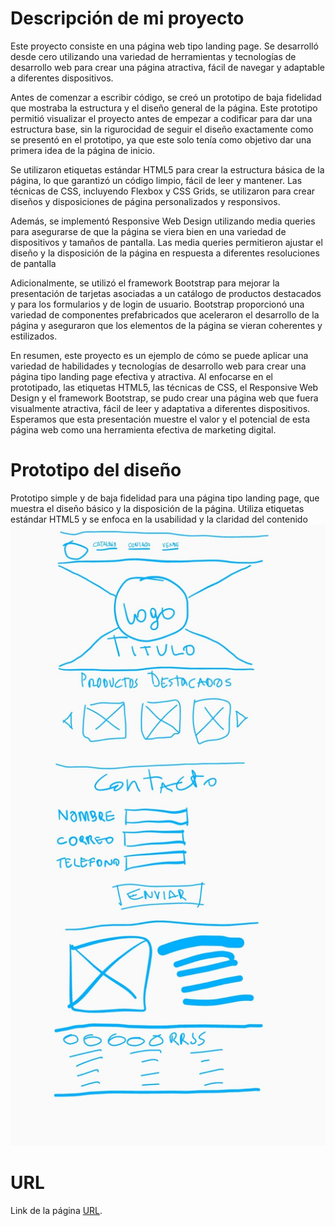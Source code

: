 
# Descripción de mi proyecto

Este proyecto consiste en una página web tipo landing page.
Se desarrolló desde cero utilizando una variedad de herramientas y tecnologías de desarrollo web para crear una página atractiva, fácil de navegar y adaptable a diferentes dispositivos.

Antes de comenzar a escribir código, se creó un prototipo de baja fidelidad que mostraba la estructura y el diseño general de la página. Este prototipo permitió visualizar el proyecto antes de empezar a codificar para dar una estructura base, sin la rigurocidad de seguir el diseño exactamente como se presentó en el prototipo, ya que este solo tenía como objetivo dar una primera idea de la página de inicio.

Se utilizaron etiquetas estándar HTML5 para crear la estructura básica de la página, lo que garantizó un código limpio, fácil de leer y mantener. Las técnicas de CSS, incluyendo Flexbox y CSS Grids, se utilizaron para crear diseños y disposiciones de página personalizados y responsivos.

Además, se implementó Responsive Web Design utilizando media queries para asegurarse de que la página se viera bien en una variedad de dispositivos y tamaños de pantalla. Las media queries permitieron ajustar el diseño y la disposición de la página en respuesta a diferentes resoluciones de pantalla

Adicionalmente, se utilizó el framework Bootstrap para mejorar la presentación de tarjetas asociadas a un catálogo de productos destacados y para los formularios y de login de usuario. Bootstrap proporcionó una variedad de componentes prefabricados que aceleraron el desarrollo de la página y aseguraron que los elementos de la página se vieran coherentes y estilizados.

En resumen, este proyecto es un ejemplo de cómo se puede aplicar una variedad de habilidades y tecnologías de desarrollo web para crear una página tipo landing page efectiva y atractiva. Al enfocarse en el prototipado, las etiquetas HTML5, las técnicas de CSS, el Responsive Web Design y el framework Bootstrap, se pudo crear una página web que fuera visualmente atractiva, fácil de leer y adaptativa a diferentes dispositivos. Esperamos que esta presentación muestre el valor y el potencial de esta página web como una herramienta efectiva de marketing digital.

# Prototipo del diseño
Prototipo simple y de baja fidelidad para una página tipo landing page, que muestra el diseño básico y la disposición de la página. Utiliza etiquetas estándar HTML5 y se enfoca en la usabilidad y la claridad del contenido
![Prototipo](assets/img/LandingPagePrototipo.png)

# URL
Link de la página [URL](https://edarvichm.github.io/PROY1_S1_LandingPage/).
